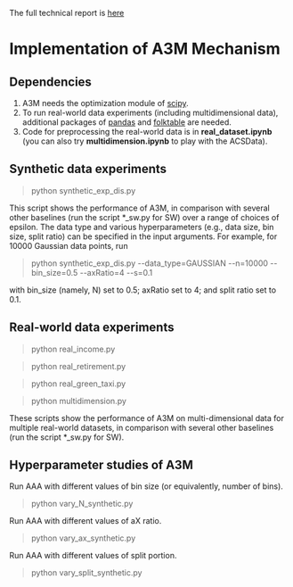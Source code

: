 The full technical report is [here](https://arxiv.org/ftp/arxiv/papers/2404/2404.01625.pdf)

# Implementation of A3M Mechanism

## Dependencies 
1. A3M needs the optimization module of [scipy](https://docs.scipy.org/doc/scipy/reference/generated/scipy.optimize.linprog.html).
2. To run real-world data experiments (including multidimensional data), additional packages of [pandas](https://pandas.pydata.org/) and [folktable](https://github.com/socialfoundations/folktables) are needed.
3. Code for preprocessing the real-world data is in **real_dataset.ipynb** (you can also try **multidimension.ipynb** to play with the ACSData).

## Synthetic data experiments

> python synthetic_exp_dis.py

This script shows the performance of A3M, in comparison with several other baselines (run the script *_sw.py for SW) over a range of choices of epsilon. The data type and various hyperparameters (e.g., data size, bin size, split ratio) can be specified in the input arguments. For example, for 10000 Gaussian data points, run

> python synthetic_exp_dis.py --data_type=GAUSSIAN --n=10000 --bin_size=0.5 --axRatio=4 --s=0.1

with bin_size (namely, N) set to 0.5; axRatio set to 4; and split ratio set to 0.1.

## Real-world data experiments 

> python real_income.py

> python real_retirement.py

> python real_green_taxi.py

> python multidimension.py

These scripts show the performance of A3M on multi-dimensional data for multiple real-world datasets, in comparison with several other baselines (run the script *_sw.py for SW). 

## Hyperparameter studies of A3M 

Run AAA with different values of bin size (or equivalently, number of bins).
> python vary_N_synthetic.py

Run AAA with different values of aX ratio.
> python vary_ax_synthetic.py

Run AAA with different values of split portion.
> python vary_split_synthetic.py
